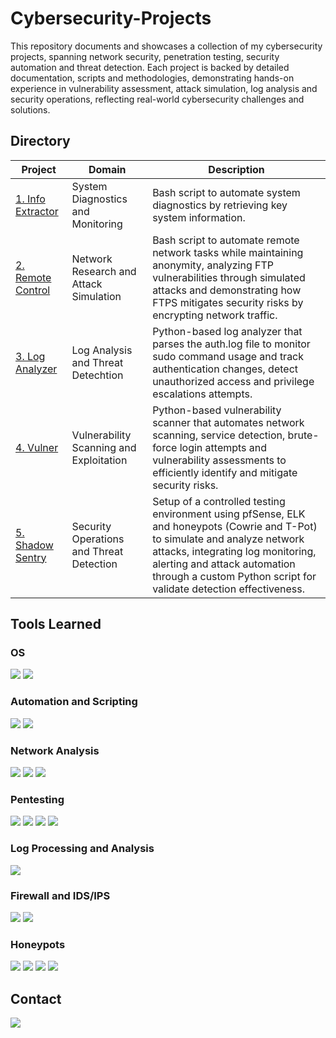 # Cybersecurity-Projects

This repository documents and showcases a collection of my cybersecurity projects, spanning network security, penetration testing, security automation and threat detection. Each project is backed by detailed documentation, scripts and methodologies, demonstrating hands-on experience in vulnerability assessment, attack simulation, log analysis and security operations, reflecting real-world cybersecurity challenges and solutions.

## Directory

| Project | Domain | Description |
|-|-|-|
| <a href="1. Info Extractor">1. Info Extractor</a> | System Diagnostics and Monitoring | Bash script to automate system diagnostics by retrieving key system information. |
| <a href="2. Remote Control">2. Remote Control</a> | Network Research and Attack Simulation | Bash script to automate remote network tasks while maintaining anonymity, analyzing FTP vulnerabilities through simulated attacks and demonstrating how FTPS mitigates security risks by encrypting network traffic. |
| <a href="3. Log Analyzer">3. Log Analyzer</a> | Log Analysis and Threat Detechtion | Python-based log analyzer that parses the auth.log file to monitor sudo command usage and track authentication changes, detect unauthorized access and privilege escalations attempts. |
| <a href="4. Vulner">4. Vulner</a> | Vulnerability Scanning and Exploitation | Python-based vulnerability scanner that automates network scanning, service detection, brute-force login attempts and vulnerability assessments to efficiently identify and mitigate security risks. |
| <a href="5. Shadow Sentry">5. Shadow Sentry</a> | Security Operations and Threat Detection | Setup of a controlled testing environment using pfSense, ELK and honeypots (Cowrie and T-Pot) to simulate and analyze network attacks, integrating log monitoring, alerting and attack automation through a custom Python script for validate detection effectiveness. |

## Tools Learned

### OS
<div>
    <img src="https://img.shields.io/badge/-Kali_Linux-557C94?&style=for-the-badge&logo=Kali%20Linux&logoColor=white" />
    <img src="https://img.shields.io/badge/-Windows-0078D6?&style=for-the-badge&logo=Windows&logoColor=white" />
</div>

### Automation and Scripting
<div>
    <img src="https://img.shields.io/badge/Bash-4EAA25?style=for-the-badge&logo=gnubash&logoColor=white" /> 
    <img src="https://img.shields.io/badge/-Python-3776AB?&style=for-the-badge&logo=Python&logoColor=white" />
</div>

### Network Analysis
<div>
    <img src="https://img.shields.io/badge/-Nmap-004372?&style=for-the-badge&logo=Nmap&logoColor=white" />  
    <img src="https://img.shields.io/badge/-Wireshark-1679A7?&style=for-the-badge&logo=Wireshark&logoColor=white" />
    <img src="https://img.shields.io/badge/-tcpdump-777BB4?&style=for-the-badge&logo=linux&logoColor=white" />
</div>

### Pentesting
<div>
    <img src="https://img.shields.io/badge/-Hydra-333333?&style=for-the-badge&logo=gnometerminal&logoColor=white" />
    <img src="https://img.shields.io/badge/-hping3-FF4500?&style=for-the-badge&logo=linux&logoColor=white" />
    <img src="https://img.shields.io/badge/-Metasploit-5A5A5A?&style=for-the-badge&logo=metasploit&logoColor=white" />
    <img src="https://img.shields.io/badge/-Searchsploit-800000?&style=for-the-badge&logo=exploitdb&logoColor=white" />
</div>

### Log Processing and Analysis
<div>
    <img src="https://img.shields.io/badge/-ELK-005571?&style=for-the-badge&logo=elasticstack&logoColor=white" />
</div>

### Firewall and IDS/IPS
<div>
    <img src="https://img.shields.io/badge/-pfSense-1565C0?&style=for-the-badge&logo=pfsense&logoColor=white" />
    <img src="https://img.shields.io/badge/-Snort-AA0000?&style=for-the-badge&logo=snort&logoColor=white" />
</div>

### Honeypots
<div>
    <img src="https://img.shields.io/badge/-Cowrie-654321?&style=for-the-badge&logo=honeypot&logoColor=white" />
    <img src="https://img.shields.io/badge/-T--Pot-9932CC?&style=for-the-badge&logo=docker&logoColor=white" />
    <img src="https://img.shields.io/badge/-Dionaea-228B22?&style=for-the-badge&logo=bugcrowd&logoColor=white" />
    <img src="https://img.shields.io/badge/-Snare-FFA500?&style=for-the-badge&logo=apache&logoColor=white" />
</div>

## Contact
<div>
    <a href="https://www.linkedin.com/in/limsonglip/"><img src="https://img.shields.io/badge/-LinkedIn-0072b1?&style=for-the-badge&logo=linkedin&logoColor=white" /></a>
</div>
